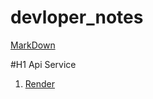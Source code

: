 # devloper_notes

[MarkDown](https://www.markdownguide.org/cheat-sheet/)

#H1 Api Service
1. [Render](https://render.com/)
